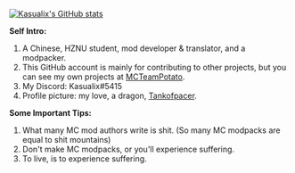 [![Kasualix's GitHub stats](https://github-readme-stats.vercel.app/api?username=Kasualix)](https://github.com/anuraghazra/github-readme-stats)

**Self Intro:**
1. A Chinese, HZNU student, mod developer & translator, and a modpacker.
2. This GitHub account is mainly for contributing to other projects, but you can see my own projects at [MCTeamPotato](https://github.com/MCTeamPotato).
3. My Discord: Kasualix#5415
4. Profile picture: my love, a dragon, [Tankofpacer](https://b23.tv/260c025).

**Some Important Tips:**

1. What many MC mod authors write is shit. (So many MC modpacks are equal to shit mountains)
2. Don't make MC modpacks, or you'll experience suffering.
3. To live, is to experience suffering.
